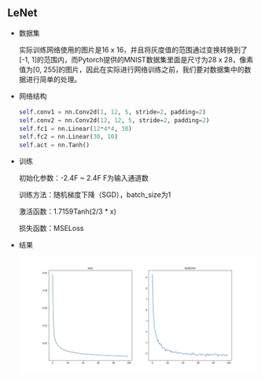 ## LeNet
- 数据集

  实际训练网络使用的图片是16 x 16，并且将灰度值的范围通过变换转换到了[-1, 1]的范围内，而Pytorch提供的MNIST数据集里面是尺寸为28 x 28，像素值为[0, 255]的图片，因此在实际进行网络训练之前，我们要对数据集中的数据进行简单的处理。

- 网络结构

  ```python
  self.conv1 = nn.Conv2d(1, 12, 5, stride=2, padding=2)
  self.conv2 = nn.Conv2d(12, 12, 5, stride=2, padding=2)
  self.fc1 = nn.Linear(12*4*4, 30)
  self.fc2 = nn.Linear(30, 10)
  self.act = nn.Tanh()
  ```

- 训练

  初始化参数：-2.4F ~ 2.4F F为输入通道数

  训练方法：随机梯度下降（SGD），batch_size为1

  激活函数：1.7159Tanh(2/3 * x)

  损失函数：MSELoss
  
- 结果

  ![results](experiment1/results.jpg)
